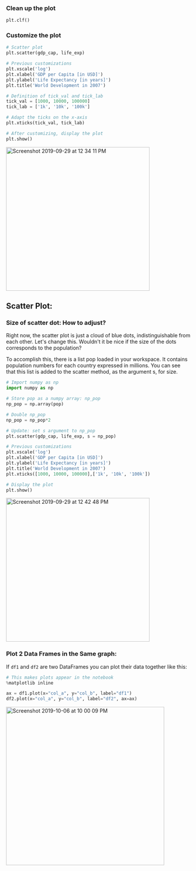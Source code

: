 ### Clean up the plot
```Python
plt.clf()
```

### Customize the plot
```Python
# Scatter plot
plt.scatter(gdp_cap, life_exp)

# Previous customizations
plt.xscale('log') 
plt.xlabel('GDP per Capita [in USD]')
plt.ylabel('Life Expectancy [in years]')
plt.title('World Development in 2007')

# Definition of tick_val and tick_lab
tick_val = [1000, 10000, 100000]
tick_lab = ['1k', '10k', '100k']

# Adapt the ticks on the x-axis
plt.xticks(tick_val, tick_lab)

# After customizing, display the plot
plt.show()
```
<img width="392" alt="Screenshot 2019-09-29 at 12 34 11 PM" src="https://user-images.githubusercontent.com/47073386/65826331-8633a400-e2b5-11e9-9d09-cecefcfccc10.png">

## Scatter Plot:

### Size of scatter dot: How to adjust?

Right now, the scatter plot is just a cloud of blue dots, indistinguishable from each other. Let's change this. Wouldn't it be nice if the size of the dots corresponds to the population?

To accomplish this, there is a list pop loaded in your workspace. It contains population numbers for each country expressed in millions. You can see that this list is added to the scatter method, as the argument s, for size.

```Python
# Import numpy as np
import numpy as np

# Store pop as a numpy array: np_pop
np_pop = np.array(pop)

# Double np_pop
np_pop = np_pop*2

# Update: set s argument to np_pop
plt.scatter(gdp_cap, life_exp, s = np_pop)

# Previous customizations
plt.xscale('log') 
plt.xlabel('GDP per Capita [in USD]')
plt.ylabel('Life Expectancy [in years]')
plt.title('World Development in 2007')
plt.xticks([1000, 10000, 100000],['1k', '10k', '100k'])

# Display the plot
plt.show()
```
<img width="392" alt="Screenshot 2019-09-29 at 12 42 48 PM" src="https://user-images.githubusercontent.com/47073386/65826387-ab74e200-e2b6-11e9-9c22-8595196255a8.png">

### Plot 2 Data Frames in the Same graph:
If `df1` and `df2` are two DataFrames you can plot their data together like this:

```Python
# This makes plots appear in the notebook
%matplotlib inline

ax = df1.plot(x="col_a", y="col_b", label="df1")
df2.plot(x="col_a", y="col_b", label="df2", ax=ax)
```
<img width="432" alt="Screenshot 2019-10-06 at 10 00 09 PM" src="https://user-images.githubusercontent.com/47073386/66270374-45272b00-e885-11e9-8aa4-71cc33a78ad2.png">
